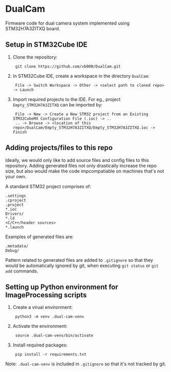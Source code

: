 # DualCam

Firmware code for dual camera system implemented using STM32H7A3ZITXQ board.

## Setup in STM32Cube IDE

1. Clone the repository:

        git clone https://github.com/vb000/DualCam.git
        
2. In STM32Cube IDE, create a workspace in the directory `DualCam`:

        File -> Switch Workspace -> Other -> <select path to cloned repo> -> Launch

3. Import required projects to the IDE. For eg., project `Empty_STM32H7A3ZITXQ` can be imported by:

        File -> New -> Create a New STM32 project from an Existing STM32CubeMX Configuration File (.ioc) -> .. 
        .. -> Browse -> <location of this repo>/DualCam/Empty_STM32H7A3ZITXQ/Empty_STM32H7A3ZITXQ.ioc -> Finish
        
## Adding projects/files to this repo

Ideally, we would only like to add source files and config files to this repository. Adding
generated files not only drastically increase the repo size, but also would make the code
impcompatiable on machines that's not your own.

A standard STM32 project comprises of:

```
.settings
.cproject
.project
*.ioc
Drivers/
*.ld
<C/C++/header sources>
*.launch
```

Examples of generated files are:
```
.metadata/
Debug/
```
Pattern related to generated files are added to `.gitignore` so that they would be automatically ignored by git,
when executing `git status` or `git add` commands.

## Setting up Python environment for ImageProcessing scripts

1. Create a virual environment:

        python3 -m venv .dual-cam-venv

2. Activate the environment:

        source .dual-cam-venv/bin/activate

3. Install required packages:

        pip install -r requirements.txt

Note: `.dual-cam-venv` is included in `.gitignore` so that it's not tracked by git.
